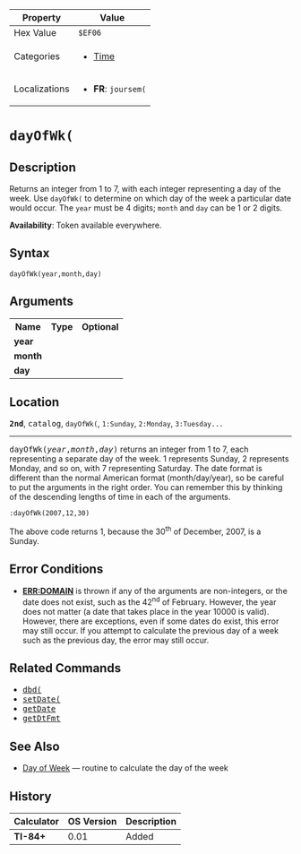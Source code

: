 | Property      | Value |
|---------------|-------|
| Hex Value     | `$EF06`|
| Categories    | <ul><li>[Time](<../categories/Time.md>)</li></ul> |
| Localizations | <ul><li><b>FR</b>: `joursem(`</li></ul> |

# `dayOfWk(`

## Description
Returns an integer from 1 to 7, with each integer representing a day of the week. Use `dayOfWk(` to determine on which day of the week a particular date would occur. The `year` must be 4 digits; `month` and `day` can be 1 or 2 digits.


<b>Availability</b>: Token available everywhere.

## Syntax
`dayOfWk(year,month,day)`

## Arguments
<table>
<tr><th>Name</th><th>Type</th><th>Optional</th></tr>

<tr><td><b>year</b></td><td></td><td></td></tr>

<tr><td><b>month</b></td><td></td><td></td></tr>

<tr><td><b>day</b></td><td></td><td></td></tr>

</table>

## Location
<tt><kbd><b>2nd</b></kbd></tt>, <kbd>catalog</kbd>, `dayOfWk(`, `1:Sunday`, `2:Monday`, `3:Tuesday...`
<hr>

<tt>dayOfWk(<em>year</em>,<em>month</em>,<em>day</em>)</tt> returns an integer from 1 to 7, each representing a separate day of the week. 1 represents Sunday, 2 represents Monday, and so on, with 7 representing Saturday. The date format is different than the normal American format (month/day/year), so be careful to put the arguments in the right order. You can remember this by thinking of the descending lengths of time in each of the arguments.

```ti-basic
:dayOfWk(2007,12,30)
```

  
The above code returns 1, because the 30<sup>th</sup> of December, 2007, is a Sunday.

## Error Conditions

*   **[ERR:DOMAIN](errors#domain)** is thrown if any of the arguments are non-integers, or the date does not exist, such as the 42<sup>nd</sup> of February. However, the year does not matter (a date that takes place in the year 10000 is valid). However, there are exceptions, even if some dates do exist, this error may still occur. If you attempt to calculate the previous day of a week such as the previous day, the error may still occur.

## Related Commands

*   <tt><a href="dbd(.md">dbd(</a></tt>
*   <tt><a href="setDate(.md">setDate(</a></tt>
*   <tt><a href="getDate.md">getDate</a></tt>
*   <tt><a href="getDtFmt.md">getDtFmt</a></tt>

## See Also

*   [Day of Week](day-of-week) — routine to calculate the day of the week

## History
| Calculator | OS Version | Description |
|------------|------------|-------------|
| <b>TI-84+</b> | 0.01 | Added |


